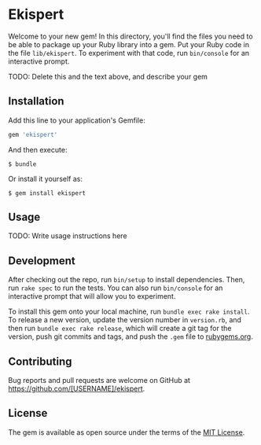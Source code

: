 # Ekispert

Welcome to your new gem! In this directory, you'll find the files you need to be able to package up your Ruby library into a gem. Put your Ruby code in the file `lib/ekispert`. To experiment with that code, run `bin/console` for an interactive prompt.

TODO: Delete this and the text above, and describe your gem

## Installation

Add this line to your application's Gemfile:

```ruby
gem 'ekispert'
```

And then execute:

    $ bundle

Or install it yourself as:

    $ gem install ekispert

## Usage

TODO: Write usage instructions here

## Development

After checking out the repo, run `bin/setup` to install dependencies. Then, run `rake spec` to run the tests. You can also run `bin/console` for an interactive prompt that will allow you to experiment.

To install this gem onto your local machine, run `bundle exec rake install`. To release a new version, update the version number in `version.rb`, and then run `bundle exec rake release`, which will create a git tag for the version, push git commits and tags, and push the `.gem` file to [rubygems.org](https://rubygems.org).

## Contributing

Bug reports and pull requests are welcome on GitHub at https://github.com/[USERNAME]/ekispert.

## License

The gem is available as open source under the terms of the [MIT License](https://opensource.org/licenses/MIT).
